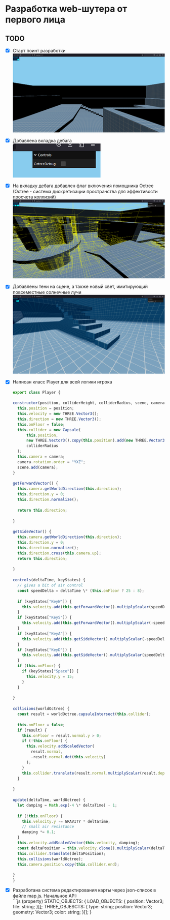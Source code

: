 # Разработка web-шутера от первого лица

## TODO

- [x] Старт поинт разработки <br> ![Sample Screenshot](docs/img/screenshot_1.png)
- [x] Добавлена вкладка дебага <br> ![Sample Screenshot](docs/img/screenshot_2.png)
- [x] На вкладку дебага добавлен флаг включения помощника Octree (Octree - система дискретизации пространства для эффективости просчета коллизий) <br> ![Sample Screenshot](docs/img/screenshot_3.png)
- [x] Добавлены тени на сцене, а также новый свет, имитирующий повсеместные солнечные лучи <br> ![Sample Screenshot](docs/img/screenshot_4.png)
- [x] Написан класс Player для всей логики игрока <br>

  ```js
  export class Player {

  constructor(position, colliderHeight, colliderRadius, scene, camera) {
    this.position = position;
    this.velocity = new THREE.Vector3();
    this.direction = new THREE.Vector3();
    this.onFloor = false;
    this.collider = new Capsule(
        this.position,
        new THREE.Vector3().copy(this.position).add(new THREE.Vector3(0, colliderHeight, 0)),
        colliderRadius
    );
    this.camera = camera;
    camera.rotation.order = "YXZ";
    scene.add(camera);
  }

  getForwardVector() {
    this.camera.getWorldDirection(this.direction);
    this.direction.y = 0;
    this.direction.normalize();

    return this.direction;

  }

  getSideVector() {
    this.camera.getWorldDirection(this.direction);
    this.direction.y = 0;
    this.direction.normalize();
    this.direction.cross(this.camera.up);
    return this.direction;

  }

  controls(deltaTime, keyStates) {
    // gives a bit of air control
    const speedDelta = deltaTime \* (this.onFloor ? 25 : 8);

    if (keyStates["KeyW"]) {
      this.velocity.add(this.getForwardVector().multiplyScalar(speedDelta));
    }
    if (keyStates["KeyS"]) {
      this.velocity.add(this.getForwardVector().multiplyScalar(-speedDelta));
    }
    if (keyStates["KeyA"]) {
      this.velocity.add(this.getSideVector().multiplyScalar(-speedDelta));
    }
    if (keyStates["KeyD"]) {
      this.velocity.add(this.getSideVector().multiplyScalar(speedDelta));
    }
    if (this.onFloor) {
      if (keyStates["Space"]) {
        this.velocity.y = 15;
      }
    }

  }

  collisions(worldOctree) {
    const result = worldOctree.capsuleIntersect(this.collider);

    this.onFloor = false;
    if (result) {
      this.onFloor = result.normal.y > 0;
      if (!this.onFloor) {
        this.velocity.addScaledVector(
          result.normal,
          -result.normal.dot(this.velocity)
        );
      }
      this.collider.translate(result.normal.multiplyScalar(result.depth));
    }

  }

  update(deltaTime, worldOctree) {
    let damping = Math.exp(-4 \* deltaTime) - 1;

    if (!this.onFloor) {
      this.velocity.y -= GRAVITY * deltaTime;
      // small air resistance
      damping *= 0.1;
    }
    this.velocity.addScaledVector(this.velocity, damping);
    const deltaPosition = this.velocity.clone().multiplyScalar(deltaTime);
    this.collider.translate(deltaPosition);
    this.collisions(worldOctree);
    this.camera.position.copy(this.collider.end);

  }
  }
  ```

- [x] Разработана система редактирования карты через json-список в файле map.js. Начальное API: <br> ```js
  (property) STATIC_OBJECTS: {
      LOAD_OBJECTS: {
          position: Vector3;
          file: string;
      }[];
      THREE_OBJESCTS: {
          type: string;
          position: Vector3;
          geometry: Vector3;
          color: string;
      }[];
  }
  ``` <br> Таким образом можно добавлять объекты, как с помощью моделей, так и стандартных элементарных объектв, таких как box: ![Sample Screenshot](docs/img/screenshot_5.png)